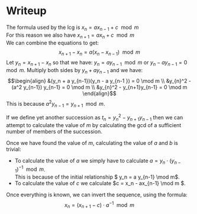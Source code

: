 # Writeup
The formula used by the lcg is $x_n = ax_{n-1} + c \mod m$ <br>
For this reason we also have $x_{n+1} = ax_n + c \mod m$ <br>
We can combine the equations to get:$$
x_{n+1} - x_n = a(x_n - x_{n-1}) \mod m$$
Let $y_n = x_{n+1} - x_n$ so that we have: $y_n = a y_{n-1} \mod m$ or $y_n - ay_{n-1} = 0 \mod m$.
Multiply both sides by $y_n + a y_{n-1}$ and we have:$$\begin{align} &(y_n + a y_{n-1})(y_n - a y_{n-1 }) = 0 \mod m \\
&y_{n}^2 - (a^2 y_{n-1}) y_{n-1} = 0 \mod m \\
&y_{n}^2 - y_{n+1}y_{n-1} = 0 \mod m
\end{align}$$
This is because $a^2 y_{n-1} = y_{n+1} \mod m$.

If we define yet another succession as $t_n = y_{n}^2 - y_{n+1}y_{n-1}$ then we can attempt to calculate the value of $m$ by calculating the gcd of a sufficient number of members of the succession.

Once we have found the value of $m$, calculating the value of $a$ and $b$ is trivial:
- To calculate the value of $a$ we simply have to calculate $a = y_n\cdot(y_{n-1})^{-1} \mod m$. <br>
This is because of the initial relationship $ y_n = a y_{n-1} \mod m$.
- To calculate the value of $c$ we calculate $c = x_n - ax_{n-1} \mod m $.

Once everything is known, we can invert the sequence, using the formula: $$x_n = (x_{n+1} - c) \cdot a^{-1} \mod m$$

